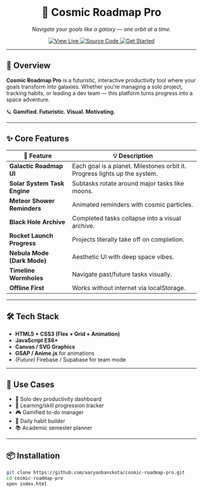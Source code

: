 <!-- Cosmic Roadmap Pro README -->

<h1 align="center">🌌 Cosmic Roadmap Pro</h1>

<p align="center">
  <i>Navigate your goals like a galaxy — one orbit at a time.</i>
</p>

<p align="center">
  <a href="https://yourusername.github.io/cosmic-roadmap-pro" target="_blank">
    <img alt="View Live" src="https://aaryanbanskota.github.io/Cosmic-Roadmap-Pro/🚀 View Live-black?style=for-the-badge&logo=github&logoColor=white" />
  </a>
  <a href="https://github.com/yourusername/cosmic-roadmap-pro" target="_blank">
    <img alt="Source Code" src="https://img.shields.io/badge/🛠️ Source Code-2B2D42?style=for-the-badge&logo=github&logoColor=white" />
  </a>
  <a href="#-installation">
    <img alt="Get Started" src="https://img.shields.io/badge/⚡ Get Started-F72585?style=for-the-badge" />
  </a>
</p>

---

## 🚀 Overview

**Cosmic Roadmap Pro** is a futuristic, interactive productivity tool where your goals transform into galaxies. Whether you’re managing a solo project, tracking habits, or leading a dev team — this platform turns progress into a space adventure.

🪐 **Gamified. Futuristic. Visual. Motivating.**

---

## ✨ Core Features

| 🌟 Feature | 💡 Description |
|-----------|----------------|
| **Galactic Roadmap UI** | Each goal is a planet. Milestones orbit it. Progress lights up the system. |
| **Solar System Task Engine** | Subtasks rotate around major tasks like moons. |
| **Meteor Shower Reminders** | Animated reminders with cosmic particles. |
| **Black Hole Archive** | Completed tasks collapse into a visual archive. |
| **Rocket Launch Progress** | Projects literally take off on completion. |
| **Nebula Mode (Dark Mode)** | Aesthetic UI with deep space vibes. |
| **Timeline Wormholes** | Navigate past/future tasks visually. |
| **Offline First** | Works without internet via localStorage. |

---

## 🛠️ Tech Stack

- **HTML5 + CSS3 (Flex + Grid + Animation)**
- **JavaScript ES6+**
- **Canvas / SVG Graphics**
- **GSAP / Anime.js** for animations
- *(Future)* Firebase / Supabase for team mode

---

## 🎯 Use Cases

- 🚀 Solo dev productivity dashboard  
- 📆 Learning/skill progression tracker  
- 🎮 Gamified to-do manager  
- 🌱 Daily habit builder  
- 📚 Academic semester planner  

---

## 📦 Installation

```bash
git clone https://github.com/aaryanbanskota/cosmic-roadmap-pro.git
cd cosmic-roadmap-pro
open index.html
